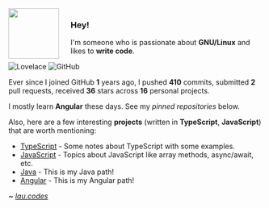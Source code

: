 <img align="left" width="100px" style="padding-right: 20px"  src="https://assets.stickpng.com/images/5847ea22cef1014c0b5e4833.png">

### Hey!

I'm someone who is passionate about **GNU/Linux** and likes to **write code**.

![Lovelace](https://img.shields.io/badge/M8--Lovelace-%C2%A1Howdy!-lightgrey)
![GitHub](https://shields.io/github/followers/M8-Lovelace?label=Follow)


Ever since I joined GitHub **1** years ago, I pushed **410** commits, submitted **2** pull requests, received **36** stars across **16** personal projects.

I mostly learn **Angular** these days. See my _pinned repositories_ below.

Also, here are a few interesting **projects** (written in **TypeScript**, **JavaScript**) that are worth mentioning:

- [TypeScript](https://github.com/M8-Lovelace/Notes/tree/main/TypeScript) - Some notes about TypeScript with some examples.
- [JavaScript](https://github.com/M8-Lovelace/Notes/tree/main/JavaScript) - Topics about JavaScript like array methods, async/await, etc.
- [Java](https://github.com/M8-Lovelace/Java) - This is my Java path!
- [Angular](https://github.com/M8-Lovelace/Angular) - This is my Angular path!

**~** [_lau.codes_](https://lau.codes/)
